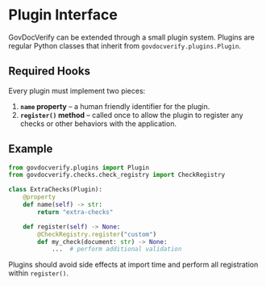 # Plugin Interface

GovDocVerify can be extended through a small plugin system. Plugins are
regular Python classes that inherit from
`govdocverify.plugins.Plugin`.

## Required Hooks

Every plugin must implement two pieces:

1. **`name` property** – a human friendly identifier for the plugin.
2. **`register()` method** – called once to allow the plugin to register
   any checks or other behaviors with the application.

## Example

```python
from govdocverify.plugins import Plugin
from govdocverify.checks.check_registry import CheckRegistry

class ExtraChecks(Plugin):
    @property
    def name(self) -> str:
        return "extra-checks"

    def register(self) -> None:
        @CheckRegistry.register("custom")
        def my_check(document: str) -> None:
            ...  # perform additional validation
```

Plugins should avoid side effects at import time and perform all
registration within `register()`.
